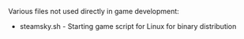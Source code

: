 Various files not used directly in game development:

- steamsky.sh - Starting game script for Linux for binary distribution

